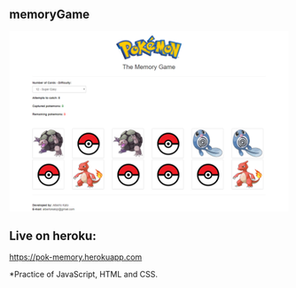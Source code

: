 ## memoryGame
![alt text](https://raw.githubusercontent.com/ASKJR/memoryGame/master/memoryGame.png)

## Live on heroku:

https://pok-memory.herokuapp.com

*Practice of JavaScript, HTML and CSS.
